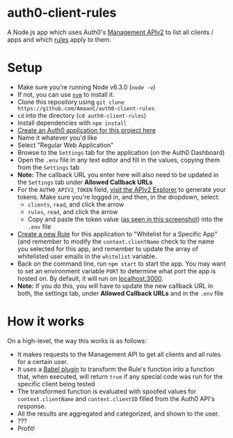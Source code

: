 # auth0-client-rules
A Node.js app which uses Auth0's [Management APIv2](https://auth0.com/docs/api/management/v2) to list all clients / apps and which [rules](https://auth0.com/docs/rules) apply to them.

# Setup
- Make sure you're running Node v6.3.0 (`node -v`)
 - If not, you can use [`nvm`](https://github.com/creationix/nvm/blob/master/README.markdown) to install it.
- Clone this repository using `git clone https://github.com/AmaanC/auth0-client-rules`
- `cd` into the directory (`cd auth0-client-rules`)
- Install dependencies with `npm install`
- [Create an Auth0 application for this project here](https://manage.auth0.com/#/applications)
 - Name it whatever you'd like
 - Select "Regular Web Application"
 - Browse to the `Settings` tab for the application (on the Auth0 Dashboard)
- Open the `.env` file in any text editor and fill in the values, copying them from the `Settings` tab
 - **Note:** The callback URL you enter here will also need to be updated in the `Settings` tab under **Allowed Callback URLs**
 - For the `AUTH0_APIV2_TOKEN` field, [visit the APIv2 Explorer](https://auth0.com/docs/api/management/v2) to generate your tokens. Make sure you're logged in, and then, in the dropdown, select:
    - `clients`, `read`, and click the arrow
    - `rules`, `read`, and click the arrow
    - Copy and paste the token value ([as seen in this screenshot](http://i.imgur.com/qg01LPO.png)) into the `.env` file
 - [Create a new Rule](https://manage.auth0.com/#/rules/new) for this application to "Whitelist for a Specific App" (and remember to modify the `context.clientName` check to the name you selected for this app, and remember to update the array of whitelisted user emails in the `whitelist` variable.
- Back on the command line, run `npm start` to start the app. You may want to set an environment variable `PORT` to determine what port the app is hosted on. By default, it will run on [localhost:3000](http://localhost:3000).
 - **Note:** If you do this, you will have to update the new callback URL in both, the settings tab, under **Allowed Callback URLs** and in the `.env` file

# How it works

On a high-level, the way this works is as follows:
- It makes requests to the Management API to get all clients and all rules for a certain user.
- It uses a [Babel plugin](https://github.com/AmaanC/babel-plugin-transform-auth0-rule) to transform the Rule's function into a function that, when executed, will return `true` if any special code was run for the specific client being tested
- The transformed function is evaluated with spoofed values for `context.clientName` and `context.clientID` filled from the Auth0 API's response.
- All the results are aggregated and categorized, and shown to the user.
- ???
- Profit!